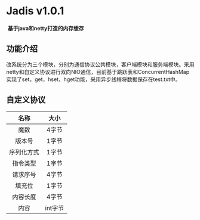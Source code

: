# 							                        Jadis v1.0.1

​														**基于java和netty打造的内存缓存**



## 功能介绍

改系统分为三个模块，分别为通信协议公共模块，客户端模块和服务端模块。采用netty和自定义协议进行双向NIO通信，目前基于跳跃表和ConcurrentHashMap实现了set，get，hset，hget功能，采用异步线程将数据保存在test.txt中。



## 自定义协议

|    名称    |  大小  |
| :--------: | :----: |
|    魔数    | 4字节  |
|   版本号   | 1字节  |
| 序列化方式 | 1字节  |
|  指令类型  | 1字节  |
|  请求序号  | 4字节  |
|   填充位   | 1字节  |
|  内容长度  | 4字节  |
|    内容    | int字节 |



